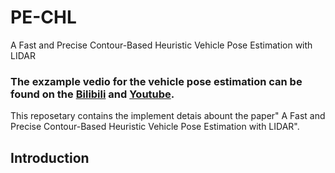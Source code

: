 # PE-CHL
 A Fast and Precise Contour-Based Heuristic Vehicle Pose Estimation with LIDAR
### The exzample vedio for the vehicle pose estimation can be found on the [Bilibili](https://www.bilibili.com/video/BV1yp4y1U7Kn/) and [Youtube](https://www.youtube.com/watch?v=oD0JOG2LZXU).
This reposetary contains the implement detais abount the paper" A Fast and Precise Contour-Based Heuristic Vehicle Pose Estimation with LIDAR".
## Introduction
![Architecture of method](C:\Users\sunjing\Desktop\METHOD.pdf)
